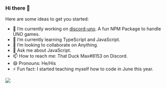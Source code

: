### Hi there 👋

Here are some ideas to get you started:

- 🔭 I’m currently working on [discord-uno](https://github.com/Maxisthemoose/discord-uno). A fun NPM Package to handle UNO games.
- 🌱 I’m currently learning TypeScript and JavaScript.
- 👯 I’m looking to collaborate on Anything.
- 💬 Ask me about JavaScript.
- 📫 How to reach me: That Duck Max#8153 on Discord.
- 😄 Pronouns: He/His
- ⚡ Fun fact: I started teaching myself how to code in June this year.

<img src="https://github-readme-stats.vercel.app/api?username=Maxisthemoose&&show_icons=true&title_color=ffffff&icon_color=bb2acf&text_color=daf7dc&bg_color=151515">
